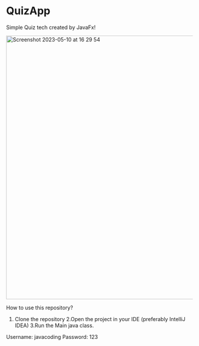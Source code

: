 # QuizApp
Simple Quiz tech created by JavaFx!


<img width="712" alt="Screenshot 2023-05-10 at 16 29 54" src="https://github.com/Ramzi-444/QuizApp/assets/128693049/e0d187f4-5e3a-447b-b00b-7c67d0b24144">

How to use this repository?
1. Clone the repository
2.Open the project in your IDE (preferably IntelliJ IDEA)
3.Run the Main java class.


Username: javacoding
Password: 123
